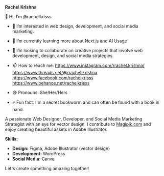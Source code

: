 **Rachel Krishna**

👋 Hi, I’m @rachelkrisss
- 👀 I’m interested in web design, development, and social media marketing. 
- 🌱 I’m currently learning more about Next.js and AI Usage
- 💞️ I’m looking to collaborate on creative projects that involve web development, design, and social media strategies.
- 📫 How to reach me:
  https://www.instagram.com/rrachel.krishna/
  https://www.threads.net/@rrachel.krishna
  https://www.facebook.com/rachelkrisss
  https://www.behance.net/rachelkrisss
  
- 😄 Pronouns: She/Her/Hers
- ⚡ Fun fact: I'm a secret bookworm and can often be found with a book in hand.

A passionate Web Designer, Developer, and Social Media Marketing Strategist with an eye for vector design. I contribute to [Magipik.com](https://magipik.com/creator/snugglesdesign) and enjoy creating beautiful assets in Adobe Illustrator. 

**Skills:**

* **Design:** Figma, Adobe Illustrator (vector design)
* **Development:** WordPress
* **Social Media:** Canva

Let's create something amazing together!
